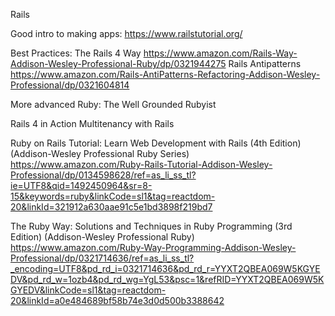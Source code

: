 Rails

Good intro to making apps:
https://www.railstutorial.org/

Best Practices:
The Rails 4 Way
https://www.amazon.com/Rails-Way-Addison-Wesley-Professional-Ruby/dp/0321944275
Rails Antipatterns
https://www.amazon.com/Rails-AntiPatterns-Refactoring-Addison-Wesley-Professional/dp/0321604814

More advanced Ruby:
The Well Grounded Rubyist

Rails 4 in Action
Multitenancy with Rails

Ruby on Rails Tutorial: Learn Web Development with Rails (4th Edition) (Addison-Wesley Professional Ruby Series)
https://www.amazon.com/Ruby-Rails-Tutorial-Addison-Wesley-Professional/dp/0134598628/ref=as_li_ss_tl?ie=UTF8&qid=1492450964&sr=8-15&keywords=ruby&linkCode=sl1&tag=reactdom-20&linkId=321912a630aae91c5e1bd3898f219bd7

The Ruby Way: Solutions and Techniques in Ruby Programming (3rd Edition) (Addison-Wesley Professional Ruby)
https://www.amazon.com/Ruby-Way-Programming-Addison-Wesley-Professional/dp/0321714636/ref=as_li_ss_tl?_encoding=UTF8&pd_rd_i=0321714636&pd_rd_r=YYXT2QBEA069W5KGYEDV&pd_rd_w=1ozb4&pd_rd_wg=YgL53&psc=1&refRID=YYXT2QBEA069W5KGYEDV&linkCode=sl1&tag=reactdom-20&linkId=a0e484689bf58b74e3d0d500b3388642
